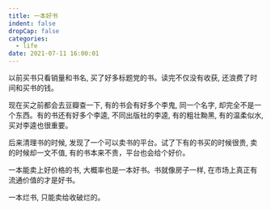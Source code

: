 ```yaml
---
title: 一本好书
indent: false
dropCap: false
categories:
  - life
date: 2021-07-11 16:00:01
---
```


以前买书只看销量和书名, 买了好多标题党的书。读完不仅没有收获,  还浪费了时间和买书的钱。

现在买之前都会去豆瓣查一下, 有的书会有好多个李鬼, 同一个名字,  却完全不是一个东西。有的书还有好多个李逵, 不同出版社的李逵, 有的粗壮黝黑, 有的温柔似水, 买对李逵也很重要。

后来清理书的时候, 发现了一个可以卖书的平台。试了下有的书买的时候很贵, 卖的时候却一文不值, 有的书本来不贵，平台也会给个好价。

一本能卖上好价格的书, 大概率也是一本好书。书就像房子一样, 在市场上真正有流通价值的才是好书。

一本烂书,  只能卖给收破烂的。
